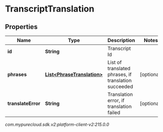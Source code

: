 # TranscriptTranslation


## Properties

| Name | Type | Description | Notes |
| ------------ | ------------- | ------------- | ------------- |
| **id** | **String** | Transcript Id |  |
| **phrases** | [**List&lt;PhraseTranslation&gt;**](PhraseTranslation) | List of translated phrases, if translation succeeded |  [optional] |
| **translateError** | **String** | Translation error, if translation failed |  [optional] |




_com.mypurecloud.sdk.v2:platform-client-v2:215.0.0_
